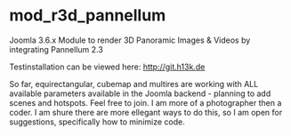 # mod_r3d_pannellum
Joomla 3.6.x Module to render 3D Panoramic Images &amp; Videos by integrating Pannellum 2.3 
 
Testinstallation can be viewed here: <a href="http://git.h13k.de/" target="_blank">http://git.h13k.de</a>
 
So far, equirectangular, cubemap and multires are working with ALL available parameters available in the Joomla backend - planning to add scenes and hotspots. 
Feel free to join. I am more of a photographer then a coder. I am shure there are more ellegant ways to do this, so I am open for suggestions, specifically how to minimize code. 
